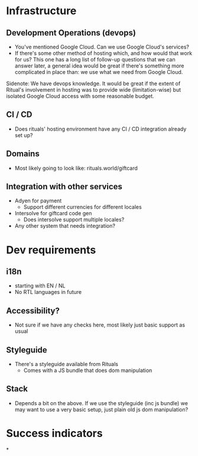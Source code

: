 # Infrastructure

## Development Operations (devops)

* You've mentioned Google Cloud. Can we use Google Cloud's services?
* If there's some other method of hosting which, and how would that work for us? This one has a long list of follow-up questions that we can answer later, a general idea would be great if there's something more complicated in place than: we use what we need from Google Cloud.

Sidenote: We have devops knowledge. It would be great if the extent of Ritual's involvement in hosting was to provide wide (limitation-wise) but isolated Google Cloud access with some reasonable budget.

## CI / CD

* Does rituals' hosting environment have any CI / CD integration already set up?

## Domains

* Most likely going to look like: rituals.world/giftcard

## Integration with other services

* Adyen for payment
  * Support different currencies for different locales
* Intersolve for giftcard code gen
  * Does intersolve support multiple locales?
* Any other system that needs integration?

# Dev requirements

## i18n

* starting with EN / NL
* No RTL languages in future

## Accessibility?

* Not sure if we have any checks here, most likely just basic support as usual

## Styleguide

* There's a styleguide available from Rituals
  * Comes with a JS bundle that does dom manipulation

## Stack

* Depends a bit on the above. If we use the styleguide (inc js bundle) we may want to use a very basic setup, just plain old js dom manipulation?

# Success indicators

\*
